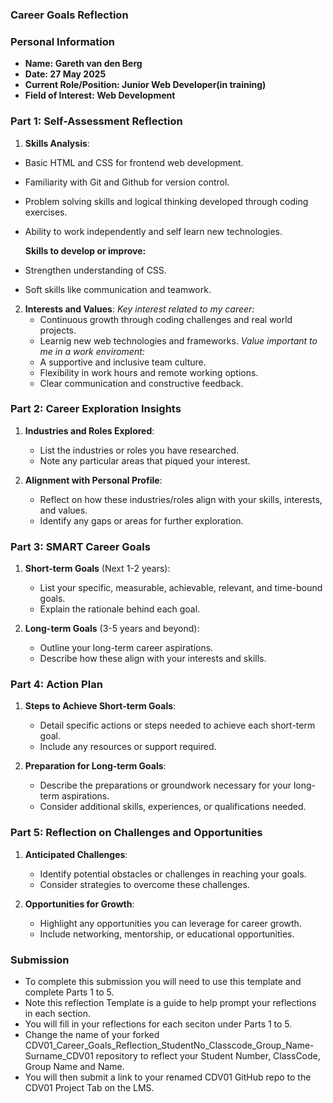 ### Career Goals Reflection

### Personal Information

- **Name: Gareth van den Berg**
- **Date: 27 May 2025**
- **Current Role/Position: Junior Web Developer(in training)**
- **Field of Interest: Web Development**

### Part 1: Self-Assessment Reflection

1. **Skills Analysis**:

- Basic HTML and CSS for frontend web development.
- Familiarity with Git and Github for version control.
- Problem solving skills and logical thinking developed through coding exercises.
- Ability to work independently and self learn new technologies.

  **Skills to develop or improve:**

- Strengthen understanding of CSS.
- Soft skills like communication and teamwork.

2. **Interests and Values**:
   _Key interest related to my career:_
   - Continuous growth through coding challenges and real world projects.
   - Learnig new web technologies and frameworks.
     _Value important to me in a work enviroment:_
   - A supportive and inclusive team culture.
   - Flexibility in work hours and remote working options.
   - Clear communication and constructive feedback.

### Part 2: Career Exploration Insights

1. **Industries and Roles Explored**:

   - List the industries or roles you have researched.
   - Note any particular areas that piqued your interest.

2. **Alignment with Personal Profile**:

   - Reflect on how these industries/roles align with your skills, interests, and values.
   - Identify any gaps or areas for further exploration.

### Part 3: SMART Career Goals

1. **Short-term Goals** (Next 1-2 years):

   - List your specific, measurable, achievable, relevant, and time-bound goals.
   - Explain the rationale behind each goal.

2. **Long-term Goals** (3-5 years and beyond):

   - Outline your long-term career aspirations.
   - Describe how these align with your interests and skills.

### Part 4: Action Plan

1. **Steps to Achieve Short-term Goals**:

   - Detail specific actions or steps needed to achieve each short-term goal.
   - Include any resources or support required.

2. **Preparation for Long-term Goals**:

   - Describe the preparations or groundwork necessary for your long-term aspirations.
   - Consider additional skills, experiences, or qualifications needed.

### Part 5: Reflection on Challenges and Opportunities

1. **Anticipated Challenges**:

   - Identify potential obstacles or challenges in reaching your goals.
   - Consider strategies to overcome these challenges.

2. **Opportunities for Growth**:

   - Highlight any opportunities you can leverage for career growth.
   - Include networking, mentorship, or educational opportunities.

### Submission

- To complete this submission you will need to use this template and complete Parts 1 to 5.
- Note this reflection Template is a guide to help prompt your reflections in each section.
- You will fill in your reflections for each seciton under Parts 1 to 5.
- Change the name of your forked CDV01_Career_Goals_Reflection_StudentNo_Classcode_Group_Name-Surname_CDV01 repository to reflect your Student Number, ClassCode, Group Name and Name.
- You will then submit a link to your renamed CDV01 GitHub repo to the CDV01 Project Tab on the LMS.
